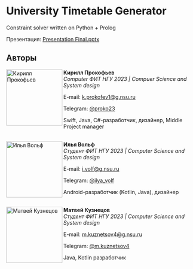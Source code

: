 # University Timetable Generator
Constraint solver written on Python + Prolog

Презентация: [Presentation Final.pptx](https://github.com/IlyaVolf/University-Timetable/blob/master/Presentation%20Final.pptx)

## Авторы

<img src="https://habrastorage.org/webt/xn/wq/r_/xnwqr_c12neoliwun446oljbewq.png" alt="Кирилл Прокофьев" align="left" width="150"/>

**Кирилл Прокофьев**  
*Computer ФИТ НГУ 2023 | Compuer Science and System design*  

E-mail:  k.prokofev1@g.nsu.ru

Telegram: [@proko23](https://t.me/proko23)

Swift, Java, C#-разработчик, дизайнер, Middle Project manager

<br><img src="https://github.com/IlyaVolf/University-Timetable/assets/70796651/354a3a58-1972-4acc-913a-118bb69d3f51?size=200x200&quality=96&crop=0,55,746,746&ava=1" alt="Илья Вольф" align="left" width="150"/>
**Илья Вольф**  
*Студент ФИТ НГУ 2023 | 
Computer Science and System design*  

E-mail: i.volf@g.nsu.ru 

Telegram: [@ilya_volf](https://t.me/Ilya_Volf)

Android-разработчик (Kotlin, Java), дизайнер

<br><img src="https://sun4-15.userapi.com/s/v1/ig2/FjWJi_Zm2Q3KZD-iwuhTudUT7xb8osoibdgorp-PauS_Lc7JRbU65f7EXz6pXSFoQrDC3AsqxShkPUdbiTom3Ois.jpg?size=200x200&quality=96&crop=305,10,500,500&ava=1" alt="Матвей Кузнецов" align="left" width="150"/>
**Матвей Кузнецов**  
*Студент ФИТ НГУ 2023 | 
Computer Science and System design*  

E-mail: m.kuznetsov4@g.nsu.ru 

Telegram: [@m.kuznetsov4](https://t.me/m.kuznetsov4)

Java, Kotlin разработчик
